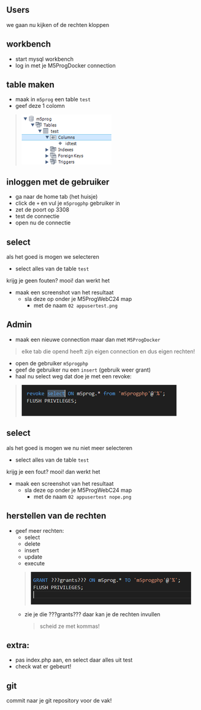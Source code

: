 ## Users

we gaan nu kijken of de rechten kloppen

## workbench

- start mysql workbench
- log in met je M5ProgDocker connection

## table maken

- maak in `m5prog` een table `test`
- geef deze 1 colomn
>![](img/table.PNG)

## inloggen met de gebruiker

- ga naar de home tab (het huisje)
- click de `+` en vul je `m5progphp` gebruiker in
- zet de poort op 3308
- test de connectie
- open nu de connectie

## select

als het goed is mogen we selecteren
- select alles van de table `test`

krijg je geen fouten? mooi! dan werkt het
- maak een screenshot van het resultaat
    - sla deze op onder je M5ProgWebC24 map
        - met de naam `02 appusertest.png`


## Admin

- maak een nieuwe connection maar dan met `M5ProgDocker`
> elke tab die opend heeft zijn eigen connection en dus eigen rechten!
- open de gebruiker `m5progphp`
- geef de gebruiker nu een `insert` (gebruik weer grant)
- haal nu select weg dat doe je met een revoke:
> ![](img/revoke.PNG)


## select

als het goed is mogen we nu niet meer selecteren
- select alles van de table `test`

krijg je een fout? mooi! dan werkt het
- maak een screenshot van het resultaat
    - sla deze op onder je M5ProgWebC24 map
        - met de naam `02 appusertest nope.png`


## herstellen van de rechten

- geef meer rechten:
    - select
    - delete
    - insert
    - update
    - execute
    >![](img/grantssql.PNG)
    - zie je die ???grants??? daar kan je de rechten invullen
        > scheid ze met kommas!
## extra:

- pas index.php aan, en select daar alles uit test
- check wat er gebeurt!


## git

commit naar je git repository voor de vak!